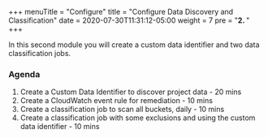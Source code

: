 +++
menuTitle = "Configure"
title = "Configure Data Discovery and Classification"
date = 2020-07-30T11:31:12-05:00
weight = 7
pre = "<b>2. </b>"
+++

In this second module you will create a custom data identifier and two data classification jobs.

### Agenda
1. Create a Custom Data Identifier to discover project data - 20 mins
2. Create a CloudWatch event rule for remediation - 10 mins
3. Create a classification job to scan all buckets, daily - 10 mins
4. Create a classification job with some exclusions and using the custom data identifier - 10 mins